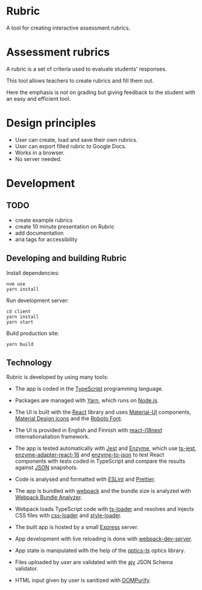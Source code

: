# Rubric

A tool for creating interactive assessment rubrics.

# Assessment rubrics

A rubric is a set of criteria used to evaluate students' responses.

This tool allows teachers to create rubrics and fill them out.

Here the emphasis is not on grading but giving feedback to the student with
an easy and efficient tool.

# Design principles

- User can create, load and save their own rubrics.
- User can export filled rubric to Google Docs.
- Works in a browser.
- No server needed.

# Development

## TODO

- create example rubrics
- create 10 minute presentation on Rubric 
- add documentation
- aria tags for accessibility

## Developing and building Rubric

Install dependencies:

```
nvm use
yarn install
```

Run development server:

```
cd client
yarn install
yarn start
```

Build production site:

```
yarn build
```

## Technology

Rubric is developed by using many tools:

- The app is coded in the [TypeScript](https://www.typescriptlang.org/) programming language.

- Packages are managed with [Yarn](https://yarnpkg.com/), which runs on [Node.js](https://nodejs.org/).

- The UI is built with the [React](https://reactjs.org/) library and uses 
  [Material-UI](https://material-ui.com/) components, 
  [Material Design icons](https://google.github.io/material-design-icons/) and the
  [Roboto Font](https://github.com/googlefonts/roboto).

- The UI is provided in English and Finnish with [react-i18next](https://react.i18next.com/)
  internationaliation framework.

- The app is tested automatically with [Jest](https://jestjs.io/) and [Enzyme](https://github.com/enzymejs/enzyme), 
  which use [ts-jest](https://github.com/kulshekhar/ts-jest), 
  [enzyme-adapter-react-16](https://enzymejs.github.io/enzyme/) and
  [enzyme-to-json](https://github.com/adriantoine/enzyme-to-json) to test React components with tests coded in 
  TypeScript and compare the results against [JSON](https://www.json.org/) snapshots. 

- Code is analysed and formatted with [ESLint](https://eslint.org/) and [Prettier](https://prettier.io/).   

- The app is bundled with [webpack](https://webpack.js.org/) 
  and the bundle size is analyzed with 
  [Webpack Bundle Analyzer](https://github.com/webpack-contrib/webpack-bundle-analyzer).
  
- Webpack loads TypeScript code with [ts-loader](https://github.com/TypeStrong/ts-loader) and resolves and injects CSS 
  files with [css-loader](https://webpack.js.org/loaders/css-loader/) and 
  [style-loader](https://webpack.js.org/loaders/style-loader/).

- The built app is hosted by a small [Express](https://expressjs.com/) server.

- App development with live reloading is done with 
  [webpack-dev-server](https://webpack.js.org/configuration/dev-server/).

- App state is manipulated with the help of the [optics-ts](https://github.com/akheron/optics-ts) optics library.

- Files uploaded by user are validated with the [ajv](https://github.com/ajv-validator/ajv) JSON Schema validator. 

- HTML input given by user is sanitized with [DOMPurify](https://github.com/cure53/DOMPurify).